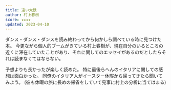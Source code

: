 ```yaml
---
title: 遠い太鼓
author: 村上春樹
score: ★★★★
updated: 2023-04-10
---
```


ダンス・ダンス・ダンスを読み終わってから何かしら調べている時に見つけた本。
今更ながら個人的ブームがきている村上春樹が、現在自分のいるところの近くに滞在していたことがあり、それに関してのエッセイがあるのだとしたらそれは読まなくてはならない。

予想よりも長かったが楽しく読めた。
特に最後らへんのイタリアに関しての感想は面白かった。
同僚のイタリア人がイースター休暇から帰ってきたら聞いてみよう。
(彼も休暇の旅に長めの帰省をしていて見事に村上の分析に当てはまる)
